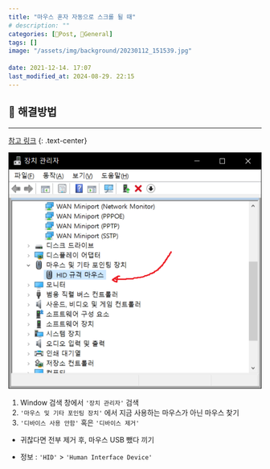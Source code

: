 ```yaml
---
title: "마우스 혼자 자동으로 스크롤 될 때"
# description: ""
categories: [📀Post, 🥑General]
tags: []
image: "/assets/img/background/20230112_151539.jpg"

date: 2021-12-14. 17:07
last_modified_at: 2024-08-29. 22:15
---
```


## 📀 해결방법

---

[참고 링크](https://jackfink.blogspot.com/2019/07/window-10.html)
{: .text-center}

![장치 관리자 스크린샷](/assets/img/post/2021/211214_0001.png)

1. Window 검색 창에서 `'장치 관리자'` 검색
2. `'마우스 및 기타 포인팅 장치'` 에서 지금 사용하는 마우스가 아닌 마우스 찾기
3. `'디바이스 사용 안함'` 혹은 `'디바이스 제거'`

- 귀찮다면 전부 제거 후, 마우스 USB 뺐다 끼기

- 정보 : `'HID'` > `'Human Interface Device'`
